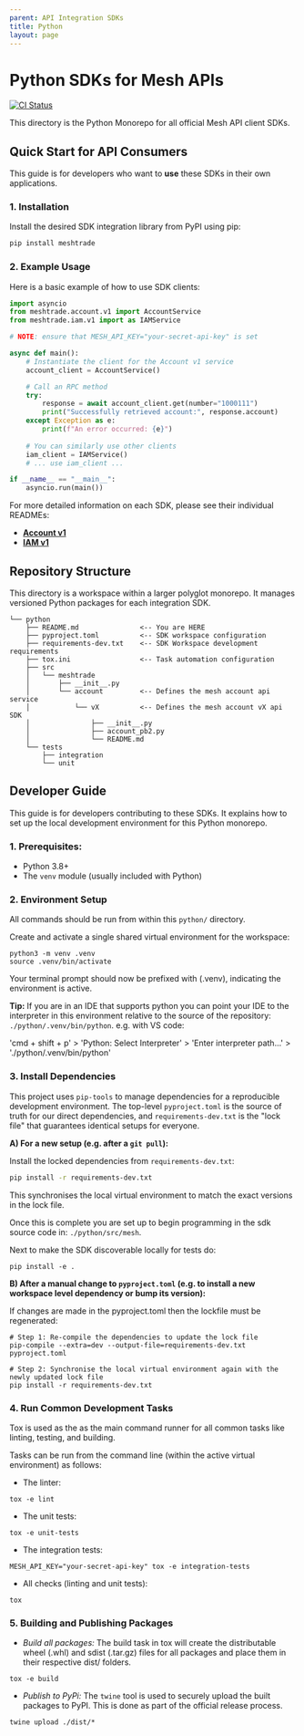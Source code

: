 ```yaml
---
parent: API Integration SDKs
title: Python
layout: page
---
```

# Python SDKs for Mesh APIs

[![CI Status](https://img.shields.io/badge/ci-passing-brightgreen.svg)](https://github.com/meshtrade/api)

This directory is the Python Monorepo for all official Mesh API client SDKs.

## Quick Start for API Consumers

This guide is for developers who want to **use** these SDKs in their own applications.

### 1. Installation

Install the desired SDK integration library from PyPI using pip:

```bash
pip install meshtrade
```

### 2. Example Usage
Here is a basic example of how to use SDK clients:
```python
import asyncio
from meshtrade.account.v1 import AccountService
from meshtrade.iam.v1 import as IAMService

# NOTE: ensure that MESH_API_KEY="your-secret-api-key" is set

async def main():
    # Instantiate the client for the Account v1 service
    account_client = AccountService()

    # Call an RPC method
    try:
        response = await account_client.get(number="1000111")
        print("Successfully retrieved account:", response.account)
    except Exception as e:
        print(f"An error occurred: {e}")
    
    # You can similarly use other clients
    iam_client = IAMService()
    # ... use iam_client ...

if __name__ == "__main__":
    asyncio.run(main())
```

For more detailed information on each SDK, please see their individual READMEs:
* **[Account v1](python/mesh/account/v1/README.md)**
* **[IAM v1](python/mesh/iam/v1/README.md)**

## Repository Structure
This directory is a workspace within a larger polyglot monorepo. It manages versioned Python packages for each integration SDK.

```
└── python
    ├── README.md               <-- You are HERE
    ├── pyproject.toml          <-- SDK workspace configuration
    ├── requirements-dev.txt    <-- SDK Workspace development requirements
    ├── tox.ini                 <-- Task automation configuration
    ├── src
    │   └── meshtrade
    │       ├── __init__.py
    │       └── account         <-- Defines the mesh account api service
    │           └── vX          <-- Defines the mesh account vX api SDK
    │               ├── __init__.py
    │               ├── account_pb2.py
    │               └── README.md
    └── tests
        ├── integration
        └── unit
```

## Developer Guide
This guide is for developers contributing to these SDKs. It explains how to set up the local development environment for this Python monorepo.

### 1. Prerequisites:
- Python 3.8+
- The `venv` module (usually included with Python)

### 2. Environment Setup
All commands should be run from within this `python/` directory.

Create and activate a single shared virtual environment for the workspace:
```
python3 -m venv .venv
source .venv/bin/activate
```
Your terminal prompt should now be prefixed with (.venv), indicating the environment is active.

<b>Tip:</b> If you are in an IDE that supports python you can point your IDE to the interpreter in this environment relative to the source of the repository: `./python/.venv/bin/python`. e.g. with VS code:

'cmd + shift + p' > 'Python: Select Interpreter' > 'Enter interpreter path...'  > './python/.venv/bin/python'



### 3. Install Dependencies

This project uses `pip-tools` to manage dependencies for a reproducible development environment.
The top-level `pyproject.toml` is the source of truth for our direct dependencies, and `requirements-dev.txt` is the "lock file" that guarantees identical setups for everyone.

**A) For a new setup (e.g. after a `git pull`):**

Install the locked dependencies from `requirements-dev.txt`:
```bash
pip install -r requirements-dev.txt
```
This synchronises the local virtual environment to match the exact versions in the lock file.

Once this is complete you are set up to begin programming in the sdk source code in: `./python/src/mesh`.

Next to make the SDK discoverable locally for tests do:
```
pip install -e .
```

**B) After a manual change to `pyproject.toml` (e.g. to install a new workspace level dependency or bump its version):**

If changes are made in the pyproject.toml then the lockfile must be regenerated:
```
# Step 1: Re-compile the dependencies to update the lock file
pip-compile --extra=dev --output-file=requirements-dev.txt pyproject.toml

# Step 2: Synchronise the local virtual environment again with the newly updated lock file
pip install -r requirements-dev.txt
```

### 4. Run Common Development Tasks
Tox is used as the as the main command runner for all common tasks like linting, testing, and building.

Tasks can be run from the command line (within the active virtual environment) as follows:


- The linter:
```
tox -e lint
```
- The unit tests:
```
tox -e unit-tests
```
- The integration tests:
```
MESH_API_KEY="your-secret-api-key" tox -e integration-tests
```
- All checks (linting and unit tests):
```
tox
```

### 5. Building and Publishing Packages
- *Build all packages:* The build task in tox will create the distributable wheel (.whl) and sdist (.tar.gz) files for all packages and place them in their respective dist/ folders.
```
tox -e build
```

- *Publish to PyPi:* The `twine` tool is used to securely upload the built packages to PyPI. This is done as part of the official release process.
```
twine upload ./dist/*
```
